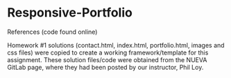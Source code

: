 # Responsive-Portfolio

References (code found online)

Homework #1 solutions (contact.html, index.html, portfolio.html, images and css files) were copied to create a working framework/template for this assignment. These solution files/code were obtained from the NUEVA GitLab page, where they had been posted by our instructor, Phil Loy.
